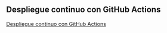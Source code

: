 ## Despliegue continuo con GitHub Actions

[Despliegue continuo con GitHub Actions](https://ualcnsa.github.io/github-actions/)

